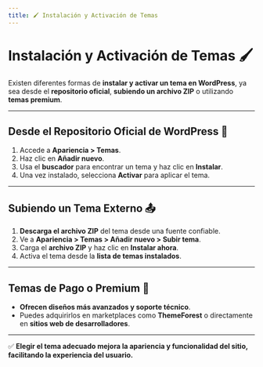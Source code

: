 ```yaml
---
title: 🖌️ Instalación y Activación de Temas
---
```


# Instalación y Activación de Temas 🖌️  

Existen diferentes formas de **instalar y activar un tema en WordPress**, ya sea desde el **repositorio oficial**, **subiendo un archivo ZIP** o utilizando **temas premium**.  

---

## Desde el Repositorio Oficial de WordPress 📂  

1. Accede a **Apariencia > Temas**.  
2. Haz clic en **Añadir nuevo**.  
3. Usa el **buscador** para encontrar un tema y haz clic en **Instalar**.  
4. Una vez instalado, selecciona **Activar** para aplicar el tema.  

---

## Subiendo un Tema Externo 📤  

1. **Descarga el archivo ZIP** del tema desde una fuente confiable.  
2. Ve a **Apariencia > Temas > Añadir nuevo > Subir tema**.  
3. Carga el **archivo ZIP** y haz clic en **Instalar ahora**.  
4. Activa el tema desde la **lista de temas instalados**.  

---

## Temas de Pago o Premium 💎  

- **Ofrecen diseños más avanzados y soporte técnico**.  
- Puedes adquirirlos en marketplaces como **ThemeForest** o directamente en **sitios web de desarrolladores**.  

---

✅ **Elegir el tema adecuado mejora la apariencia y funcionalidad del sitio, facilitando la experiencia del usuario.**  
